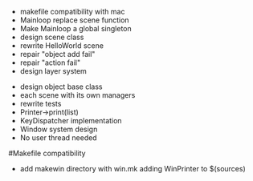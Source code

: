 + makefile compatibility with mac
+ Mainloop replace scene function
+ Make Mainloop a global singleton
+ design scene class
+ rewrite HelloWorld scene
+ repair "object add fail"
+ repair "action fail"
+ design layer system
- design object base class
- each scene with its own managers
- rewrite tests
- Printer->print(list<PrintJob>)
- KeyDispatcher implementation
- Window system design
- No user thread needed

#Makefile compatibility
* add makewin directory with win.mk adding WinPrinter to $(sources)
